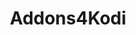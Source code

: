 ---
title: Addons4Kodi
crosslinks:
- youtubefactsbot
- IPTV
- kodi
- SmoothStreamsTV
- PeaceCountryIPTV
- Piracy
- IPTVReviews
- youtubot
- KissAnime
- u_imguralbumbot
- soccerstreams
- TerrariumTV
- BoxingStreams
- john_yukis_bots
- MovieHDLite
- LazyMan
- NetflixViaVPN
- HailCorporate
- nflstreams
- FabIPTV
---